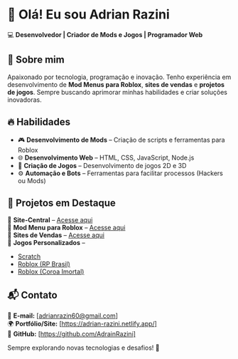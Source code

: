 # 👋 Olá! Eu sou **Adrian Razini**  

💻 **Desenvolvedor | Criador de Mods e Jogos | Programador Web**  

## 🚀 Sobre mim  
Apaixonado por tecnologia, programação e inovação. Tenho experiência em desenvolvimento de **Mod Menus para Roblox**, **sites de vendas** e **projetos de jogos**. Sempre buscando aprimorar minhas habilidades e criar soluções inovadoras.  

## 🔥 Habilidades  
- 🎮 **Desenvolvimento de Mods** – Criação de scripts e ferramentas para Roblox  
- 🌐 **Desenvolvimento Web** – HTML, CSS, JavaScript, Node.js  
- 🎲 **Criação de Jogos** – Desenvolvimento de jogos 2D e 3D  
- ⚙️ **Automação e Bots** – Ferramentas para facilitar processos (Hackers ou Mods)  

## 📂 Projetos em Destaque  
🔹 **Site-Central** – [Acesse aqui](https://site-central-silk.vercel.app/)  
🔹 **Mod Menu para Roblox** – [Acesse aqui](https://adrian-razini.netlify.app/introducao)  
🔹 **Sites de Vendas** – [Acesse aqui](https://adrianrazini8.netlify.app/)  
🔹 **Jogos Personalizados** –  
   - [Scratch](https://scratch.mit.edu/studios/33798273)  
   - [Roblox (RP Brasil)](https://www.roblox.com/pt/games/80751586210622/RP-Brasil)  
   - [Roblox (Coroa Imortal)](https://www.roblox.com/pt/games/99388174674538/Coroa-Imortal)

## 📬 Contato  
📧 **E-mail:** [adrianrazin60@gmail.com]  
🌍 **Portfólio/Site:** [https://adrian-razini.netlify.app/]  
📌 **GitHub:** [https://github.com/AdrainRazini]  

Sempre explorando novas tecnologias e desafios! 🚀
